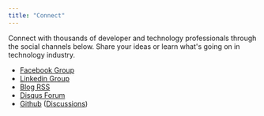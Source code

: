```yaml
---
title: "Connect"
---
```

Connect with thousands of developer and technology professionals through the social channels below. Share your ideas or learn what's going on in technology industry.

* [Facebook Group](https://www.facebook.com/groups/dotcong)
* [Linkedin Group](https://www.linkedin.com/groups/54839)
* [Blog RSS](https://dotconnectorg.github.io/feed.xml)
* [Disqus Forum](https://disqus.com/home/forums/dotconnect)
* [Github](https://github.com/DotConnectOrg) ([Discussions](https://github.com/DotConnectOrg/DotConnectOrg.github.io/issues))
